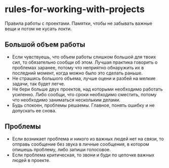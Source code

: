# rules-for-working-with-projects
Правила работы с проектами. Памятки, чтобы не забывать важные вещи и потом не кусать локти.

## Большой объем работы
- Если чувствуешь, что объем работы слишком большой для твоих сил, то обязательно сообщи об этом. Лучшая практика говорить о проблемах заранее, потому что неприятно обнаружить их в последний момент, когда можно было это сделать раньше.
- Не страшись большого объема, лучше оцени и разбей на мелкие задачи, так будет легче. 
- Не бери больше двух проектов, над которыми необходимо работать усиленно. Либо сообщи, что сроки необходимо сместить, потому что необходимо заниматься нескольким делами.
- Будь спокоен, проблемы решаемы. Главное, понять ошибку и не допускать ее снова. 

## Проблемы 
- Если возникает проблема и никого из важных людей нет на связи, то отправь сообщение без звука в личные сообщения, в котором опишешь проблему, либо запиши голосовое.
- Если проблема критическая, то звони и буди по цепочке важных людей в проекте. 
